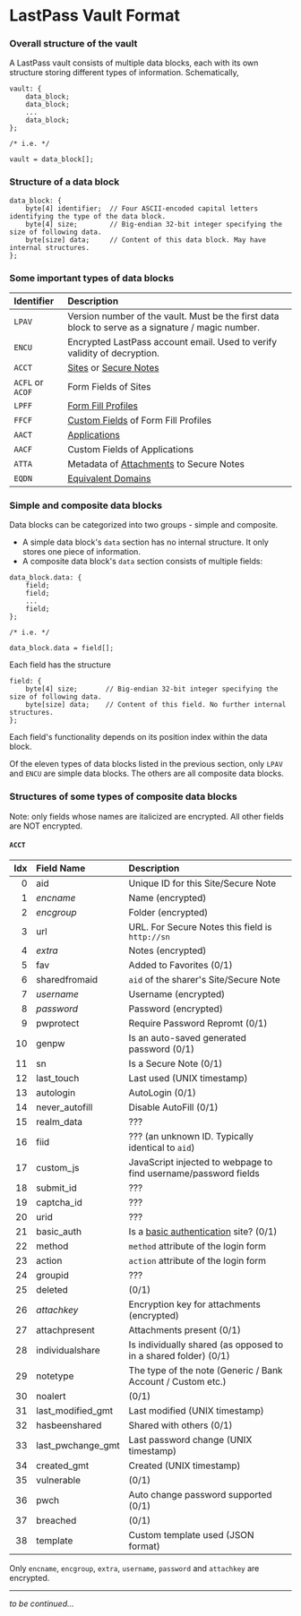 # LastPass Vault Format

### Overall structure of the vault

A LastPass vault consists of multiple data blocks, each with its own structure storing different types of information.
Schematically,

```
vault: {
    data_block;
    data_block;
    ...
    data_block;
};

/* i.e. */

vault = data_block[];
```

### Structure of a data block

```
data_block: {
    byte[4] identifier;  // Four ASCII-encoded capital letters identifying the type of the data block.
    byte[4] size;        // Big-endian 32-bit integer specifying the size of following data.
    byte[size] data;     // Content of this data block. May have internal structures.
};
```

### Some important types of data blocks

Identifier | Description
:--------- | :----------
`LPAV` | Version number of the vault. Must be the first data block to serve as a signature / magic number.
`ENCU` | Encrypted LastPass account email. Used to verify validity of decryption.
`ACCT` | [Sites](https://helpdesk.lastpass.com/adding-a-site/) or [Secure Notes](https://helpdesk.lastpass.com/secure-notes/)
`ACFL` or `ACOF`| Form Fields of Sites
`LPFF` | [Form Fill Profiles](https://helpdesk.lastpass.com/fill-form-basics/)
`FFCF` | [Custom Fields](https://helpdesk.lastpass.com/fill-form-basics/#h3) of Form Fill Profiles
`AACT` | [Applications](https://helpdesk.lastpass.com/lastpass-for-applications/)
`AACF` | Custom Fields of Applications
`ATTA` | Metadata of [Attachments](https://helpdesk.lastpass.com/secure-notes/#h6) to Secure Notes
`EQDN` | [Equivalent Domains](https://helpdesk.lastpass.com/account-settings/#h7)

### Simple and composite data blocks

Data blocks can be categorized into two groups - simple and composite.

* A simple data block's `data` section has no internal structure. It only stores one piece of information.
* A composite data block's `data` section consists of multiple fields:
```
data_block.data: {
    field;
    field;
    ...
    field;
};

/* i.e. */

data_block.data = field[];
```
Each field has the structure
```
field: {
    byte[4] size;       // Big-endian 32-bit integer specifying the size of following data.
    byte[size] data;    // Content of this field. No further internal structures.
};
```

Each field's functionality depends on its position index within the data block.

Of the eleven types of data blocks listed in the previous section, only `LPAV` and `ENCU` are simple data blocks.
The others are all composite data blocks.


### Structures of some types of composite data blocks

Note: only fields whose names are italicized are encrypted. All other fields are NOT encrypted.

#### `ACCT`

Idx | Field Name        | Description
--: | :---              | :--
 0  | aid               | Unique ID for this Site/Secure Note
 1  | _encname_           | Name (encrypted)
 2  | _encgroup_          | Folder (encrypted)
 3  | url               | URL. For Secure Notes this field is `http://sn`
 4  | _extra_             | Notes (encrypted)
 5  | fav               | Added to Favorites (0/1)
 6  | sharedfromaid     | `aid` of the sharer's Site/Secure Note
 7  | _username_          | Username (encrypted)
 8  | _password_          | Password (encrypted)
 9  | pwprotect         | Require Password Repromt (0/1)
10  | genpw             | Is an auto-saved generated password (0/1)
11  | sn                | Is a Secure Note (0/1)
12  | last_touch        | Last used (UNIX timestamp)
13  | autologin         | AutoLogin (0/1)
14  | never_autofill    | Disable AutoFill (0/1)
15  | realm_data        | ???
16  | fiid              | ??? (an unknown ID. Typically identical to `aid`)
17  | custom_js         | JavaScript injected to webpage to find username/password fields
18  | submit_id         | ???
19  | captcha_id        | ???
20  | urid              | ???
21  | basic_auth        | Is a [basic authentication](https://lastpass.com/support.php?cmd=showfaq&id=275) site? (0/1)
22  | method            | `method` attribute of the login form
23  | action            | `action` attribute of the login form
24  | groupid           | ???
25  | deleted           | (0/1)
26  | _attachkey_         | Encryption key for attachments (encrypted)
27  | attachpresent     | Attachments present (0/1)
28  | individualshare   | Is individually shared (as opposed to in a shared folder) (0/1)
29  | notetype          | The type of the note (Generic / Bank Account / Custom etc.)
30  | noalert           | (0/1)
31  | last_modified_gmt | Last modified (UNIX timestamp)
32  | hasbeenshared     | Shared with others (0/1)
33  | last_pwchange_gmt | Last password change (UNIX timestamp)
34  | created_gmt       | Created (UNIX timestamp)
35  | vulnerable        | (0/1)
36  | pwch              | Auto change password supported (0/1)
37  | breached          | (0/1)
38  | template          | Custom template used (JSON format)

Only `encname`, `encgroup`, `extra`, `username`, `password` and `attachkey` are encrypted.

---

*to be continued...*
